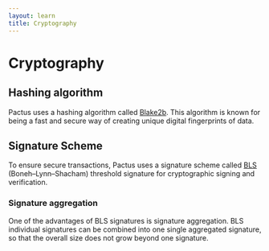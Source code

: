 ```yaml
---
layout: learn
title: Cryptography
---
```


# Cryptography

## Hashing algorithm

Pactus uses a hashing algorithm called [Blake2b](https://www.blake2.net/).
This algorithm is known for being a fast and secure way of creating unique digital fingerprints of data.

## Signature Scheme

To ensure secure transactions, Pactus uses a signature scheme called
[BLS](https://datatracker.ietf.org/doc/draft-irtf-cfrg-bls-signature/) (Boneh–Lynn–Shacham)
threshold signature for cryptographic signing and verification.

### Signature aggregation

One of the advantages of BLS signatures is signature aggregation. BLS individual signatures can be
combined into one single aggregated signature, so that the overall size does not grow beyond one
signature.
